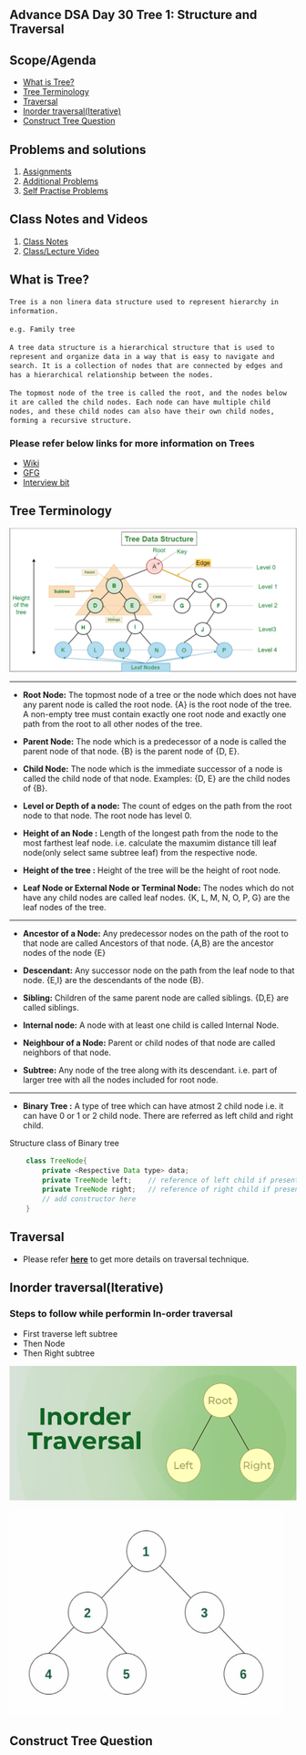 ## Advance DSA Day 30 Tree 1: Structure and Traversal

## Scope/Agenda
- [What is Tree?](#what-is-tree)
- [Tree Terminology](#tree-terminology)
- [Traversal](#traversal)
- [Inorder traversal(Iterative)](#inorder-traversaliterative)
- [Construct Tree Question](#construct-tree-question)

  

## Problems and solutions

1. [Assignments]()
2. [Additional Problems]()
3. [Self Practise Problems]()

## Class Notes and Videos

1. [Class Notes](../../../class_Notes/Advance%20DSA%20Notes/30%20Trees%201%20Structure%20and%20Traversal.pdf)
2. [Class/Lecture Video](https://youtu.be/sfZ76utvYHo)


## What is Tree?
    Tree is a non linera data structure used to represent hierarchy in information.

    e.g. Family tree

    A tree data structure is a hierarchical structure that is used to represent and organize data in a way that is easy to navigate and search. It is a collection of nodes that are connected by edges and has a hierarchical relationship between the nodes. 

    The topmost node of the tree is called the root, and the nodes below it are called the child nodes. Each node can have multiple child nodes, and these child nodes can also have their own child nodes, forming a recursive structure.



### Please refer below links for more information on Trees

* [Wiki](https://en.wikipedia.org/wiki/Tree_(data_structure))
* [GFG](https://www.geeksforgeeks.org/introduction-to-tree-data-structure-and-algorithm-tutorials/)
* [Interview bit](https://www.interviewbit.com/courses/programming/tree-data-structure/)
## Tree Terminology
![Tree representation](https://github.com/rajpiyush220/GrowTogetherWithDSA/blob/9aec791bc43216e11ba3a2f775782a43350591f4/Notes/images/Treedatastructure.png?raw=true)

---

* **Root Node:** The topmost node of a tree or the node which does not have any parent node is called the root node. {A} is the root node of the tree. A non-empty tree must contain exactly one root node and exactly one path from the root to all other nodes of the tree.

* **Parent Node:** The node which is a predecessor of a node is called the parent node of that node. {B} is the parent node of {D, E}.
* **Child Node:** The node which is the immediate successor of a node is called the child node of that node. Examples: {D, E} are the child nodes of {B}.

* **Level or Depth of a node:** The count of edges on the path from the root node to that node. The root node has level 0.

* **Height of an Node :** Length of the longest path from the node to the most farthest leaf node. i.e. calculate the maxumim distance till leaf node(only select same subtree leaf) from the respective node.

* **Height of the tree :** Height of the tree will be the height of root node.

* **Leaf Node or External Node or Terminal Node:** The nodes which do not have any child nodes are called leaf nodes. {K, L, M, N, O, P, G} are the leaf nodes of the tree.

---
* **Ancestor of a Node:** Any predecessor nodes on the path of the root to that node are called Ancestors of that node. {A,B} are the ancestor nodes of the node {E}

* **Descendant:** Any successor node on the path from the leaf node to that node. {E,I} are the descendants of the node {B}.

* **Sibling:** Children of the same parent node are called siblings. {D,E} are called siblings.

* **Internal node:** A node with at least one child is called Internal Node.

* **Neighbour of a Node:** Parent or child nodes of that node are called neighbors of that node.

* **Subtree:** Any node of the tree along with its descendant. i.e. part of larger tree with all the nodes included for root node.

---

* **Binary Tree :** A type of tree which can have atmost 2 child node i.e. it can have 0 or 1 or 2 child node.
There are referred as left child and right child.

Structure class of Binary tree
```java
    class TreeNode{
        private <Respective Data type> data;
        private TreeNode left;    // reference of left child if present.
        private TreeNode right;   // reference of right child if present.
        // add constructor here
    }
```

## Traversal
* Please refer **[here](https://www.geeksforgeeks.org/tree-traversals-inorder-preorder-and-postorder/)** to get more details on traversal technique.

## Inorder traversal(Iterative)

### Steps to follow while performin In-order traversal
* First traverse left subtree
* Then Node 
* Then Right subtree


![In-Order Traversal Technique](https://github.com/rajpiyush220/GrowTogetherWithDSA/blob/aa69cd7213a7db59b3a24571db7d035930d68375/Notes/images/in_order_traversal.gif?raw=true)

![In-order traversal examples/steps](https://github.com/rajpiyush220/GrowTogetherWithDSA/blob/d29c95bd94eab9965e37e011e460781d926bd26a/Notes/images/in_order_traversla_steps.gif?raw=true)

## Construct Tree Question
